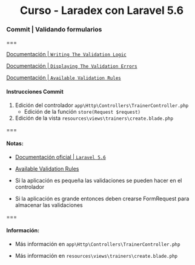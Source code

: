 
<!-- title -->
<h1 align="center">Curso - Laradex con Laravel 5.6</h1>
<!-- end title -->

<!-- commit name -->
### Commit | __Validando formularios__
<!-- end commit name -->
===
<!-- official documentation -->
[Documentación | `Writing The Validation Logic`](https://laravel.com/docs/5.6/validation#quick-writing-the-validation-logic)

[Documentación | `Displaying The Validation Errors`](https://laravel.com/docs/5.6/validation#quick-displaying-the-validation-errors)

[Documentación | `Available Validation Rules`](https://laravel.com/docs/5.6/validation#available-validation-rules)
<!-- end official documentation -->

<!-- commit instructions -->
#### Instrucciones Commit
1. Edición del controlador `app\Http\Controllers\TrainerController.php`
   - Edición de la función `store(Request $request)`
2. Edición de la vista `resources\views\trainers\create.blade.php`
<!-- end commit instructions -->
===
<!-- notes -->
#### Notas:
- [Documentación oficial | `Laravel 5.6`](https://laravel.com/docs/5.6)

- [Available Validation Rules](https://laravel.com/docs/5.6/validation#available-validation-rules)
- Si la aplicación es pequeña las validaciones se pueden hacer en el controlador
- Si la aplicación es grande entonces deben crearse FormRequest para almacenar las validaciones
<!-- end notes -->
===
<!-- information -->
#### Información:
- Más información en `app\Http\Controllers\TrainerController.php`

- Más información en `resources\views\trainers\create.blade.php`
<!-- end information -->
